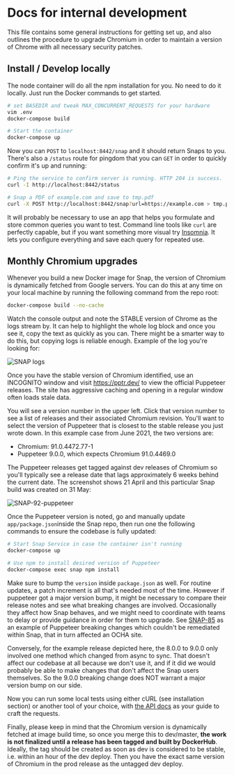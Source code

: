 # Docs for internal development

This file contains some general instructions for getting set up, and also outlines the procedure to upgrade Chromium in order to maintain a version of Chrome with all necessary security patches.

## Install / Develop locally

The node container will do all the npm installation for you. No need to do it locally. Just run the Docker commands to get started.

```sh
# set BASEDIR and tweak MAX_CONCURRENT_REQUESTS for your hardware
vim .env
docker-compose build

# Start the container
docker-compose up
```

Now you can `POST` to `localhost:8442/snap` and it should return Snaps to you. There's also a `/status` route for pingdom that you can `GET` in order to quickly confirm it's up and running:

```sh
# Ping the service to confirm server is running. HTTP 204 is success.
curl -I http://localhost:8442/status

# Snap a PDF of example.com and save to tmp.pdf
curl -X POST http://localhost:8442/snap?url=https://example.com > tmp.pdf
```

It will probably be necessary to use an app that helps you formulate and store common queries you want to test. Command line tools like `curl` are perfectly capable, but if you want something more visual try [Insomnia](https://insomnia.rest/). It lets you configure everything and save each query for repeated use.

## Monthly Chromium upgrades

Whenever you build a new Docker image for Snap, the version of Chromium is dynamically fetched from Google servers. You can do this at any time on your local machine by running the following command from the repo root:

```sh
docker-compose build --no-cache
```

Watch the console output and note the STABLE version of Chrome as the logs stream by. It can help to highlight the whole log block and once you see it, copy the text as quickly as you can. There might be a smarter way to do this, but copying logs is reliable enough. Example of the log you're looking for:

![SNAP logs](https://user-images.githubusercontent.com/254753/120500125-e64ee780-c3c0-11eb-8e23-0603c1c733ef.png)

Once you have the stable version of Chromium identified, use an INCOGNITO window and visit https://pptr.dev/ to view the official Puppeteer releases. The site has aggressive caching and opening in a regular window often loads stale data.

You will see a version number in the upper left. Click that version number to see a list of releases and their associated Chromium revision. You'll want to select the version of Puppeteer that is closest to the stable release you just wrote down. In this example case from June 2021, the two versions are:

- Chromium: 91.0.4472.77-1
- Puppeteer 9.0.0, which expects Chromium 91.0.4469.0

The Puppeteer releases get tagged against dev releases of Chromium so you'll typically see a release date that lags approximately 6 weeks behind the current date. The screenshot shows 21 April and this particular Snap build was created on 31 May:

![SNAP-92-puppeteer](https://user-images.githubusercontent.com/254753/120500143-e949d800-c3c0-11eb-932b-376476331642.png)

Once the Puppeteer version is noted, go and manually update `app/package.json`inside the Snap repo, then run one the following commands to ensure the codebase is fully updated:

```sh
# Start Snap Service in case the container isn't running
docker-compose up

# Use npm to install desired version of Puppeteer
docker-compose exec snap npm install
```

Make sure to bump the `version` inside `package.json` as well. For routine updates, a patch increment is all that's needed most of the time. However if puppeteer got a major version bump, it might be necessary to compare their release notes and see what breaking changes are involved. Occasionally they affect how Snap behaves, and we might need to coordinate with teams to delay or provide guidance in order for them to upgrade. See [SNAP-85](https://humanitarian.atlassian.net/browse/SNAP-85) as an example of Puppeteer breaking changes which couldn't be remediated within Snap, that in turn affected an OCHA site.

Conversely, for the example release depicted here, the 8.0.0 to 9.0.0 only involved one method which changed from async to sync. That doesn't affect our codebase at all because we don't use it, and if it did we would probably be able to make changes that don't affect the Snap users themselves. So the 9.0.0 breaking change does NOT warrant a major version bump on our side.

Now you can run some local tests using either cURL (see installation section) or another tool of your choice, with [the API docs](README.md) as your guide to craft the requests.

Finally, please keep in mind that the Chromium version is dynamically fetched at image build time, so once you merge this to dev/master, **the work is not finalized until a release has been tagged and built by DockerHub**. Ideally, the tag should be created as soon as dev is considered to be stable, i.e. within an hour of the dev deploy. Then you have the exact same version of Chromium in the prod release as the untagged dev deploy.
